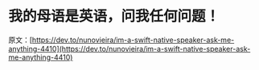 # 我的母语是英语，问我任何问题！

原文：[https://dev.to/nunovieira/im-a-swift-native-speaker-ask-me-anything-4410](https://dev.to/nunovieira/im-a-swift-native-speaker-ask-me-anything-4410)